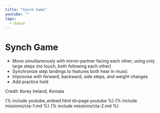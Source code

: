 ```yaml
---
title: "Synch Game"
youtube: ""
tags:
  - Dance
---
```


# Synch Game #

* Move simultaneously with mirror-partner facing each other, using only large steps (no touch, both following each other)
* Synchronize step landings to features both hear in music
* Improvise with forward, backward, side steps, and weight changes
* Add practice hold

Credit: Korey Ireland, Komala

{% include youtube_embed.html id=page.youtube %}
{% include missions/cta-1.md %}
{% include missions/cta-2.md %}
